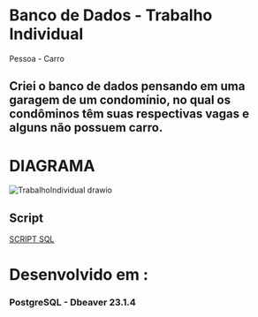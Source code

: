 <h1>Banco de Dados - Trabalho Individual</h1>
<p>Pessoa - Carro</p>

<h2>Criei o banco de dados pensando em uma garagem de um condomínio, no qual os condôminos têm suas respectivas vagas e alguns não possuem carro.  </h2>

<h1 strong > DIAGRAMA </h1>

![TrabalhoIndividual drawio](https://github.com/LucasGonRo/BancodeDados/assets/128747383/41bbfb80-eb71-48d4-a73d-2b5467fd8dbe)


<h2>Script</h2>

[SCRIPT SQL](https://github.com/LucasGonRo/BancodeDados/blob/main/script%20individual.sql)


<h1 strong>Desenvolvido em :</h1>
<h3>PostgreSQL - Dbeaver 23.1.4</h3>


